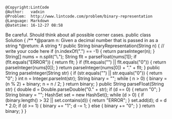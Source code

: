 ```
@Copyright:LintCode
@Author:   vadxin
@Problem:  http://www.lintcode.com/problem/binary-representation
@Language: Markdown
@Datetime: 16-12-27 08:58
```

Be careful. Should think about all possible corner cases.
public class Solution {
    /**
     *@param n: Given a decimal number that is passed in as a string
     *@return: A string
     */
    public String binaryRepresentation(String n) {
        // write your code here
        if (n.indexOf(".") == -1) {
            return parseInteger(n);
        }
        String[] nums = n.split("\\.");
        String flt = parseFloat(nums[1]);
        if (flt.equals("ERROR")) {
            return flt;
        }
        if (flt.equals("") || flt.equals("0")) {
            return parseInteger(nums[0]);
        }
        return parseInteger(nums[0]) + "." + flt;
    }
    public String parseInteger(String str) {
        if (str.equals("") || str.equals("0")) {
            return "0";
        }
        int n = Integer.parseInt(str);
        String binary = "";
        while ( n > 0) {
            binary = (n % 2) + binary;
            n = n / 2;
        }
        return binary;
    }
    public String parseFloat(String str) {
        double d = Double.parseDouble("0." + str);
        if (d == 0) {
            return "0";
        }
        String binary = "";
        HashSet<Double> set = new HashSet<Double>();
        while (d > 0) {
            if (binary.length() > 32 || set.contains(d)) {
                return "ERROR";
            }
            set.add(d);
            d = d * 2.0;
            if (d >= 1) {
                binary += "1";
                d -= 1;
            } else {
                binary += "0";
            }
        }
        return binary;
    } 
}